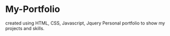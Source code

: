 # My-Portfolio
created using HTML, CSS, Javascript, Jquery
Personal portfolio to show my projects and skills.
